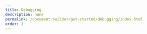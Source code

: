 ```yaml
---
title: Debugging
description: none
permalink: /document-builder/get-started/debugging/index.html
order: 3
---
```

